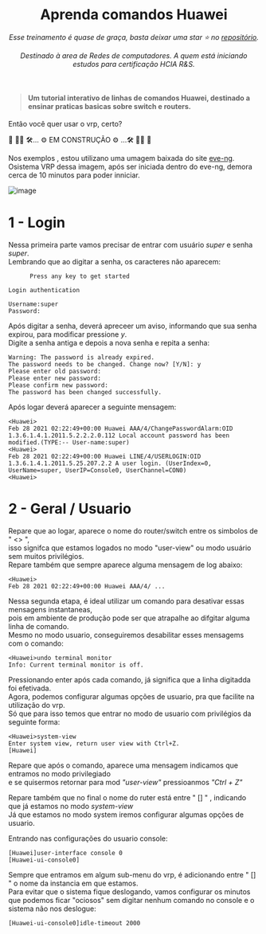<div align="center">
<h1>Aprenda comandos Huawei</h1>
<i>Esse treinamento é quase de graça, basta deixar uma star ⭐ no <a href="https://github.com/jadsnet/huawei_cli">repositório</a>.</i>

<i>Destinado à area de Redes de computadores. A quem está iniciando estudos para certificação HCIA R&S.</i><br>
</div>
<br>

> <h4>Um tutorial interativo de linhas de comandos Huawei, destinado a ensinar praticas basicas sobre switch e routers.</h3>

Então você quer usar o vrp, certo?


🚨 🚧🚧 🛠... ⚙ EM CONSTRUÇÃO ⚙ ...🛠 🚧🚧 🚨

Nos exemplos , estou utilizano uma umagem baixada do site <a href="https://www.eve-ng.net/index.php/documentation/howtos/huawei-ar1000v/">eve-ng</a>.
Osistema VRP dessa imagem, após ser iniciada dentro do eve-ng, demora cerca de 10 minutos para poder inniciar.

![image](https://user-images.githubusercontent.com/48611984/109405469-86731b80-794f-11eb-97eb-f4ca04e5becf.png)

<h1>1 - Login</h1>

Nessa primeira parte vamos precisar de entrar com usuário <i>super</i> e senha <i>super</i>.<br>
Lembrando que ao digitar a senha, os caracteres não aparecem:
<br>

```
      Press any key to get started
     
Login authentication

Username:super
Password:
```
Após digitar a senha, deverá apreceer um aviso, informando que sua senha expirou, para modificar pressione <i>y</i>.<br>
Digite a senha antiga e depois a nova senha e repita a senha:

 ```
 Warning: The password is already expired.
The password needs to be changed. Change now? [Y/N]: y
Please enter old password:
Please enter new password:
Please confirm new password:
The password has been changed successfully.
```

Após logar deverá aparecer a seguinte mensagem:

```
<Huawei>
Feb 28 2021 02:22:49+00:00 Huawei AAA/4/ChangePasswordAlarm:OID 1.3.6.1.4.1.2011.5.2.2.2.0.112 Local account password has been modified.(TYPE:-- User-name:super)
<Huawei>
Feb 28 2021 02:22:49+00:00 Huawei LINE/4/USERLOGIN:OID 1.3.6.1.4.1.2011.5.25.207.2.2 A user login. (UserIndex=0, UserName=super, UserIP=Console0, UserChannel=CON0)
<Huawei>
```

<h1>2 - Geral / Usuario </h1>

Repare que ao logar, aparece o nome do router/switch entre os simbolos de " <> ",<br>
isso signifca que estamos logados no modo "user-view" ou modo usuário sem muitos privilégios.<br>
Repare também que sempre aparece alguma mensagem de log abaixo:

```
<Huawei>
Feb 28 2021 02:22:49+00:00 Huawei AAA/4/ ...

```

Nessa segunda etapa, é ideal utilizar um comando para desativar essas mensagens instantaneas,<br> 
pois em ambiente de produção pode ser que atrapalhe ao difgitar alguma linha de comando.<br>
Mesmo no modo usuario, conseguiremos desabilitar esses mensagems com o comando:

```
<Huawei>undo terminal monitor
Info: Current terminal monitor is off.
```

Pressionando enter após cada comando, já significa que a linha digitadda foi efetivada.<br>
Agora, podemos configurar algumas opções de usuario, pra que facilite na utilização do vrp.<br>
Só que para isso temos que entrar no modo de usuario com privilégios da seguinte forma:

```
<Huawei>system-view
Enter system view, return user view with Ctrl+Z.
[Huawei]
```

Repare que após o comando, aparece uma mensagem indicamos que entramos no modo privilegiado<br>
e se quisermos retornar para mod <i>"user-view"</i> pressioanmos <i>"Ctrl + Z"</i><br>

Repare também que no final o nome do ruter está entre " [] " , indicando que já estamos no modo <i>system-view</i><br>
Já que estamos no modo system iremos configurar algumas opções de usuario.<br>

Entrando nas configurações do usuario console:

```
[Huawei]user-interface console 0
[Huawei-ui-console0]

```

Sempre que entramos em algum sub-menu do vrp, é adicionando entre " [] " o nome da instancia em que estamos.<br>
Para evitar que o sistema fique deslogando, vamos configurar os minutos que podemos ficar "ociosos" sem digitar
nenhum comando no console e o sistema não nos deslogue:

```
[Huawei-ui-console0]idle-timeout 2000
```








